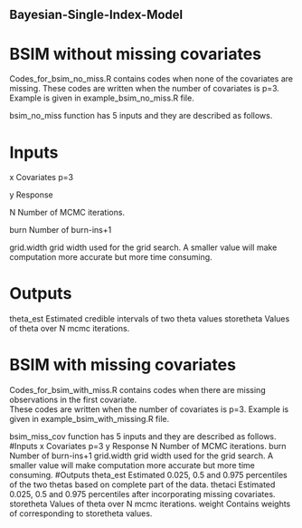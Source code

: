 ## Bayesian-Single-Index-Model

# BSIM without missing covariates
 Codes_for_bsim_no_miss.R contains codes when none of the covariates are missing. 
 These codes are written when the number of covariates is p=3. 
 Example is given in example_bsim_no_miss.R file. 

 bsim_no_miss function has 5 inputs and they are described as follows. 
# Inputs
 x Covariates p=3
 
 y Response
 
 N Number of MCMC iterations. 
 
 burn Number of burn-ins+1
 
 grid.width grid width used for the grid search. A smaller value will make computation more accurate but more time consuming. 
 
# Outputs
 theta_est Estimated credible intervals of two theta values 
 storetheta Values of theta over N mcmc iterations. 


# BSIM with missing covariates

 Codes_for_bsim_with_miss.R contains codes when there are missing observations in the first covariate.  
 These codes are written when the number of covariates is p=3. 
 Example is given in example_bsim_with_missing.R file. 

bsim_miss_cov function has 5 inputs and they are described as follows. 
#Inputs
x Covariates p=3
y Response
N Number of MCMC iterations. 
burn  Number of burn-ins+1
grid.width  grid width used for the grid search. A smaller value will make computation more accurate but more time consuming. 
#Outputs
theta_est Estimated 0.025, 0.5 and 0.975 percentiles of the two thetas based on complete part of the data.
thetaci Estimated 0.025, 0.5 and 0.975 percentiles after incorporating missing covariates.
storetheta  Values of theta over N mcmc iterations. 
weight  Contains weights of corresponding to storetheta values. 



